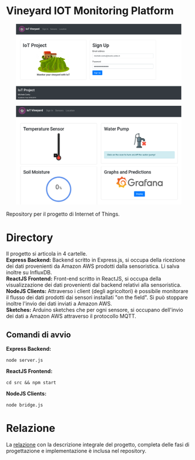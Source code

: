 # Vineyard IOT Monitoring Platform

<p align="center">
<img src="https://github.com/flamel13/VineyardIOT/blob/master/screenshots/homepage.png" width="450">
</p>

<p align="center">
<img src="https://github.com/flamel13/VineyardIOT/blob/master/screenshots/sensorspage.png" width="450">
</p>

Repository per il progetto di Internet of Things.

# Directory

Il progetto si articola in 4 cartelle.\
**Express Backend:** Backend scritto in Express.js, si occupa della ricezione dei dati provenienti da Amazon AWS prodotti dalla sensoristica. Li salva inoltre su InfluxDB. \
**ReactJS Frontend:** Front-end scritto in ReactJS, si occupa della visualizzazione dei dati provenienti dal backend relativi alla sensoristica.\
**NodeJS Clients:** Attraverso i client (degli agricoltori) è possibile monitorare il flusso dei dati prodotti dai sensori installati "on the field". Si può stoppare inoltre l'invio dei dati inviati a Amazon AWS.\
**Sketches:** Arduino sketches che per ogni sensore, si occupano dell'invio dei dati a Amazon AWS attraverso il protocollo MQTT.

## Comandi di avvio

**Express Backend:**
```
node server.js
```
**ReactJS Frontend:**
```
cd src && npm start
```
**NodeJS Clients:**
```
node bridge.js
```

# Relazione

La [relazione](https://github.com/flamel13/VineyardIOT/blob/master/Relazione_Finale_IOT.pdf) con la descrizione integrale del progetto, completa delle fasi di progettazione e implementazione è inclusa nel repository.

